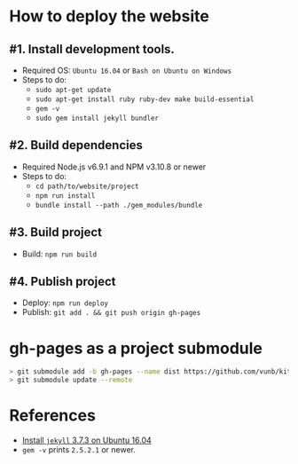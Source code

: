 # How to deploy the website

## #1. Install development tools.

* Required OS: `Ubuntu 16.04` or `Bash on Ubuntu on Windows`
* Steps to do:
    * `sudo apt-get update`
    * `sudo apt-get install ruby ruby-dev make build-essential`
    * `gem -v`
    * `sudo gem install jekyll bundler`

## #2. Build dependencies

* Required Node.js v6.9.1 and NPM v3.10.8 or newer
* Steps to do:
    * `cd path/to/website/project`
    * `npm run install`
    * `bundle install --path ./gem_modules/bundle`

## #3. Build project

* Build: `npm run build`

## #4. Publish project

* Deploy: `npm run deploy`
* Publish: `git add . && git push origin gh-pages`

# gh-pages as a project submodule

```bash
> git submodule add -b gh-pages --name dist https://github.com/vunb/kites.git dist
> git submodule update --remote
```

# References

* [Install `jekyll` 3.7.3 on Ubuntu 16.04](https://www.digitalocean.com/community/tutorials/how-to-set-up-a-jekyll-development-site-on-ubuntu-16-04)
* `gem -v` prints `2.5.2.1` or newer.
